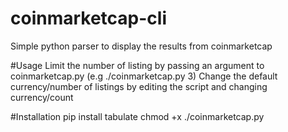 # coinmarketcap-cli
Simple python parser to display the results from coinmarketcap

#Usage
Limit the number of listing by passing an argument to coinmarketcap.py (e.g ./coinmarketcap.py 3)
Change the default currency/number of listings by editing the script and changing currency/count

#Installation
pip install tabulate
chmod +x ./coinmarketcap.py
